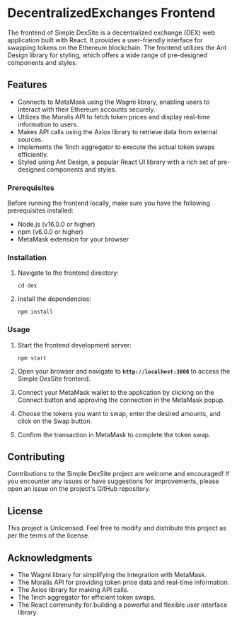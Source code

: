 # **DecentralizedExchanges Frontend**

The frontend of Simple DexSite is a decentralized exchange (DEX) web application built with React. It provides a user-friendly interface for swapping tokens on the Ethereum blockchain. The frontend utilizes the Ant Design library for styling, which offers a wide range of pre-designed components and styles.

## **Features**

- Connects to MetaMask using the Wagmi library, enabling users to interact with their Ethereum accounts securely.
- Utilizes the Moralis API to fetch token prices and display real-time information to users.
- Makes API calls using the Axios library to retrieve data from external sources.
- Implements the 1inch aggregator to execute the actual token swaps efficiently.
- Styled using Ant Design, a popular React UI library with a rich set of pre-designed components and styles.

### **Prerequisites**

Before running the frontend locally, make sure you have the following prerequisites installed:

- Node.js (v16.0.0 or higher)
- npm (v6.0.0 or higher)
- MetaMask extension for your browser

### **Installation**

1. Navigate to the frontend directory:
    
    ```
    cd dex
    
    ```
    
2. Install the dependencies:
    
    ```
    npm install
    
    ```
    

### **Usage**

1. Start the frontend development server:
    
    ```
    npm start
    
    ```
    
2. Open your browser and navigate to **`http://localhost:3000`** to access the Simple DexSite frontend.
3. Connect your MetaMask wallet to the application by clicking on the Connect button and approving the connection in the MetaMask popup.
4. Choose the tokens you want to swap, enter the desired amounts, and click on the Swap button.
5. Confirm the transaction in MetaMask to complete the token swap.



## **Contributing**

Contributions to the Simple DexSite project are welcome and encouraged! If you encounter any issues or have suggestions for improvements, please open an issue on the project's GitHub repository.

## **License**

This project is Unlicensed. Feel free to modify and distribute this project as per the terms of the license.

## **Acknowledgments**

- The Wagmi library for simplifying the integration with MetaMask.
- The Moralis API for providing token price data and real-time information.
- The Axios library for making API calls.
- The 1inch aggregator for efficient token swaps.
- The React community for building a powerful and flexible user interface library.